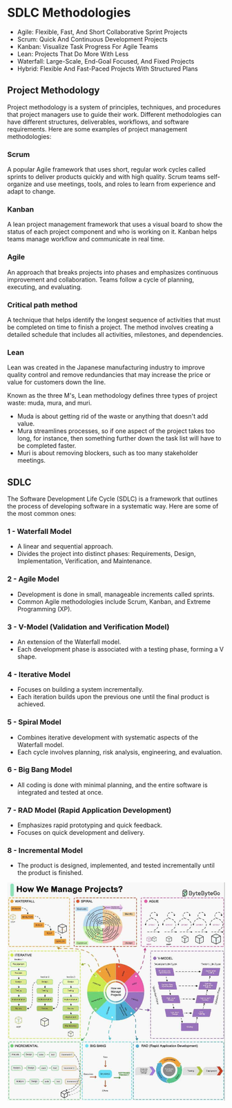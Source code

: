 # SDLC Methodologies

- Agile: Flexible, Fast, And Short Collaborative Sprint Projects
- Scrum: Quick And Continuous Development Projects
- Kanban: Visualize Task Progress For Agile Teams
- Lean: Projects That Do More With Less
- Waterfall: Large-Scale, End-Goal Focused, And Fixed Projects
- Hybrid: Flexible And Fast-Paced Projects With Structured Plans

## Project Methodology

Project methodology is a system of principles, techniques, and procedures that project managers use to guide their work. Different methodologies can have different structures, deliverables, workflows, and software requirements. Here are some examples of project management methodologies:

### Scrum

A popular Agile framework that uses short, regular work cycles called sprints to deliver products quickly and with high quality. Scrum teams self-organize and use meetings, tools, and roles to learn from experience and adapt to change.

### Kanban

A lean project management framework that uses a visual board to show the status of each project component and who is working on it. Kanban helps teams manage workflow and communicate in real time.

### Agile

An approach that breaks projects into phases and emphasizes continuous improvement and collaboration. Teams follow a cycle of planning, executing, and evaluating.

### Critical path method

A technique that helps identify the longest sequence of activities that must be completed on time to finish a project. The method involves creating a detailed schedule that includes all activities, milestones, and dependencies.

### Lean

Lean was created in the Japanese manufacturing industry to improve quality control and remove redundancies that may increase the price or value for customers down the line.

Known as the three M's, Lean methodology defines three types of project waste: muda, mura, and muri.

- Muda is about getting rid of the waste or anything that doesn't add value.
- Mura streamlines processes, so if one aspect of the project takes too long, for instance, then something further down the task list will have to be completed faster.
- Muri is about removing blockers, such as too many stakeholder meetings.

## SDLC

The Software Development Life Cycle (SDLC) is a framework that outlines the process of developing software in a systematic way. Here are some of the most common ones:

### 1 - Waterfall Model

- A linear and sequential approach.
- Divides the project into distinct phases: Requirements, Design, Implementation, Verification, and Maintenance.

### 2 - Agile Model

- Development is done in small, manageable increments called sprints.
- Common Agile methodologies include Scrum, Kanban, and Extreme Programming (XP).

### 3 - V-Model (Validation and Verification Model)

- An extension of the Waterfall model.
- Each development phase is associated with a testing phase, forming a V shape.

### 4 - Iterative Model

- Focuses on building a system incrementally.
- Each iteration builds upon the previous one until the final product is achieved.

### 5 - Spiral Model

- Combines iterative development with systematic aspects of the Waterfall model.
- Each cycle involves planning, risk analysis, engineering, and evaluation.

### 6 - Big Bang Model

- All coding is done with minimal planning, and the entire software is integrated and tested at once.

### 7 - RAD Model (Rapid Application Development)

- Emphasizes rapid prototyping and quick feedback.
- Focuses on quick development and delivery.

### 8 - Incremental Model

- The product is designed, implemented, and tested incrementally until the product is finished.

![project-management](../../media/Screenshot%202024-07-17%20at%201.42.39%20AM.jpg)

